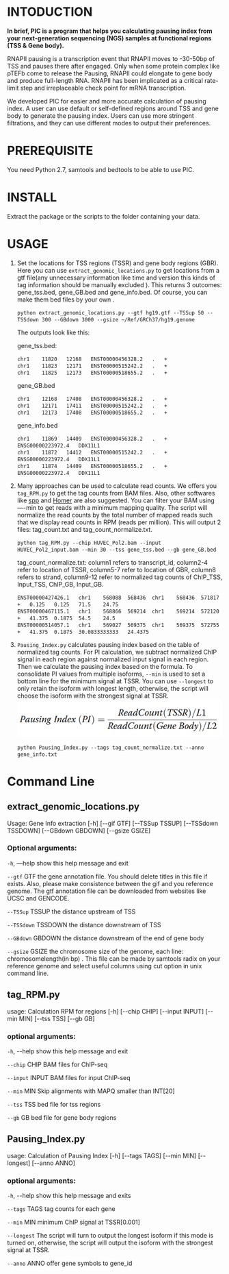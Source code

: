 # INTODUCTION
**In brief, PIC is a program that helps you calculating pausing index from your next-generation sequencing (NGS) samples at functional regions (TSS & Gene body).**

RNAPII pausing is a transcription event that RNAPII moves to -30-50bp of TSS and pauses there after engaged. Only when some protein complex like pTEFb come to release the Pausing, RNAPII could elongate to gene body and produce full-length RNA. RNAPII has been implicated as a critical rate-limit step and irreplaceable check point for mRNA transcription.

We developed PIC for easier and more accurate calculation of pausing index. A user can use default or self-defined regions around TSS and gene body to generate the pausing index. Users can use more stringent filtrations, and they can use different modes to output their preferences.


# PREREQUISITE
You need Python 2.7, samtools and bedtools to be able to use PIC. 

# INSTALL
Extract the package or the scripts to the folder containing your data.

# USAGE

1. Set the locations for TSS regions (TSSR) and gene body regions (GBR). Here you can use `extract_genomic_locations.py` to get locations from a gtf file(any unnecessary information like time and version this kinds of tag information should be manually excluded ). This returns 3 outcomes: gene_tss.bed, gene_GB.bed and gene_info.bed. Of course, you can make them bed files by your own .
	```
	python extract_genomic_locations.py --gtf hg19.gtf --TSSup 50 --TSSdown 300 --GBdown 3000 --gsize ~/Ref/GRCh37/hg19.genome
	```
	The outputs look like this:
  
	gene_tss.bed:
	```
	chr1	11820	12168	ENST00000456328.2	.	+
	chr1	11823	12171	ENST00000515242.2	.	+
	chr1	11825	12173	ENST00000518655.2	.	+
	```
	gene_GB.bed
	```
	chr1	12168	17408	ENST00000456328.2	.	+
	chr1	12171	17411	ENST00000515242.2	.	+
	chr1	12173	17408	ENST00000518655.2	.	+
	```
	gene_info.bed
	```
	chr1	11869	14409	ENST00000456328.2	.	+	ENSG00000223972.4	DDX11L1
	chr1	11872	14412	ENST00000515242.2	.	+	ENSG00000223972.4	DDX11L1
	chr1	11874	14409	ENST00000518655.2	.	+	ENSG00000223972.4	DDX11L1
	```
1. Many approaches can be used to calculate read counts. We offers you `tag_RPM.py` to get the tag counts from BAM files. Also, other softwares like [spp](http://compbio.med.harvard.edu/Supplements/ChIP-seq/tutorial.html) and [Homer](http://homer.ucsd.edu/homer/ngs/quantification.html) are also suggested. You can filter your BAM using —-min to get reads with a minimum mapping quality. The script will normalize the read counts by the total number of mapped reads such that we display read counts in RPM (reads per million). This will output 2 files: tag_count.txt and tag_count_normalize.txt.
	```
	python tag_RPM.py --chip HUVEC_Pol2.bam --input HUVEC_Pol2_input.bam --min 30 --tss gene_tss.bed --gb gene_GB.bed
	```
	tag_count_normalize.txt:
  column1 refers to transcript_id, column2-4 refer to location of TSSR, column5-7 refer to location of GBR, column8 refers to strand, column9-12 refer to normalized tag counts of ChIP_TSS, Input_TSS, ChIP_GB, Input_GB.
	```
	ENST00000427426.1	chr1	568088	568436	chr1	568436	571817	+	0.125	0.125	71.5	24.75
	ENST00000467115.1	chr1	568866	569214	chr1	569214	572120	+	41.375	0.1875	54.5	24.5
	ENST00000514057.1	chr1	569027	569375	chr1	569375	572755	+	41.375	0.1875	30.0833333333	24.4375
	```
1. `Pausing_Index.py` calculates pausing index based on the table of normalized tag counts. For PI calculation, we subtract normalized ChIP signal in each region against normalized input signal in each region. Then we calculate the pausing index based on the formula. To consolidate PI values from multiple isoforms, `--min` is used to set a bottom line for the minimum signal at TSSR. You can use `--longest` to only retain the isoform with longest length, otherwise, the script will choose the isoform with the strongest signal at TSSR.
	![formula.PNG](./webimgs/formula.PNG) 
	```
	python Pausing_Index.py --tags tag_count_normalize.txt --anno gene_info.txt
	```    

# Command Line

## extract_genomic_locations.py
Usage: Gene Info extraction [-h] [--gif GTF] [--TSSup TSSUP] [--TSSdown TSSDOWN] [--GBdown GBDOWN] [--gsize GSIZE]
### Optional arguments:
`-h`, —help	show this help message and exit

`--gtf` GTF	the gene annotation file. You should delete titles in this file if exists. Also, please make consistence between the gif and you reference genome. The gtf annotation file can be downloaded from websites like UCSC and GENCODE.

`--TSSup` TSSUP	the distance upstream of TSS

`--TSSdown` TSSDOWN	the distance downstream of TSS

`--GBdown` GBDOWN	the distance downstream of the end of gene body

`--gsize` GSIZE	the chromosome size of the genome, each line: chromosome<tab>length(in bp)<Enter> . This file can be made by samtools radix on your reference genome and select useful columns using cut option in unix command line.

## tag_RPM.py
usage: Calculation RPM for regions [-h] [--chip CHIP] [--input INPUT] [--min MIN] [--tss TSS] [--gb GB]
### optional arguments:
`-h`, --help	show this help message and exit

`--chip` CHIP	BAM files for ChIP-seq

`--input` INPUT	BAM files for input ChIP-seq

`--min` MIN	Skip alignments with MAPQ smaller than INT[20]

`--tss` TSS	bed file for tss regions

`--gb` GB	bed file for gene body regions

## Pausing_Index.py
usage: Calculation of Pausing Index [-h] [--tags TAGS] [--min MIN] [--longest] [--anno ANNO]
### optional arguments:
`-h`, --help	show this help message and exits

`--tags` TAGS	tag counts for each gene

`--min` MIN	minimum ChIP signal at TSSR[0.001]

`--longest`	The script will turn to output the longest isoform if this mode is turned on, otherwise, the script will output the isoform 		with the strongest signal at TSSR.

`--anno` ANNO	offer gene symbols to gene_id
